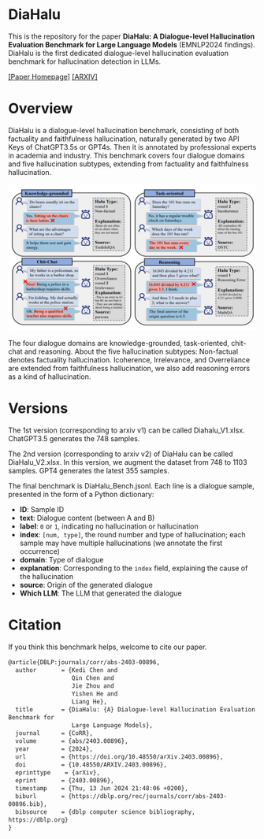 # DiaHalu
This is the repository for the paper **DiaHalu: A Dialogue-level Hallucination Evaluation Benchmark for Large Language Models** (EMNLP2024 findings).
DiaHalu is the first dedicated dialogue-level hallucination evaluation benchmark for hallucination detection in LLMs.

[[Paper Homepage]](https://aclanthology.org/2024.findings-emnlp.529/) [[ARXIV]](https://arxiv.org/abs/2403.00896)

# Overview
DiaHalu is a dialogue-level hallucination benchmark, consisting of both factuality and faithfulness hallucination, naturally generated by two API Keys of ChatGPT3.5s or GPT4s.
Then it is annotated by professional experts in academia and industry.
This benchmark covers four dialogue domains and five hallucination subtypes, extending from factuality and faithfulness hallucination.

![image](https://github.com/141forever/DiaHalu/blob/main/figures/overview.png)

The four dialogue domains are knowledge-grounded, task-oriented, chit-chat and reasoning.
About the five hallucination subtypes: Non-factual denotes factuality hallucination. Icoherence, Irrelevance, and Overreliance are extended from faithfulness hallucination, we also add reasoning errors as a kind of hallucination.


# Versions
The 1st version (corresponding to arxiv v1) can be called Diahalu_V1.xlsx. ChatGPT3.5 generates the 748 samples.

The 2nd version (corresponding to arxiv v2) of DiaHalu can be called DiaHalu_V2.xlsx. In this version, we augment the dataset from 748 to 1103 samples. 
 GPT4 generates the latest 355 samples.

The final benchmark is DiaHalu_Bench.jsonl. Each line is a dialogue sample, presented in the form of a Python dictionary:  

- **ID**: Sample ID  
- **text**: Dialogue content (between A and B)  
- **label**: `0` or `1`, indicating no hallucination or hallucination  
- **index**: `[num, type]`, the round number and type of hallucination; each sample may have multiple hallucinations (we annotate the first occurrence)  
- **domain**: Type of dialogue  
- **explanation**: Corresponding to the `index` field, explaining the cause of the hallucination  
- **source**: Origin of the generated dialogue  
- **Which LLM**: The LLM that generated the dialogue   

# Citation
If you think this benchmark helps, welcome to cite our paper.
```
@article{DBLP:journals/corr/abs-2403-00896,
  author       = {Kedi Chen and
                  Qin Chen and
                  Jie Zhou and
                  Yishen He and
                  Liang He},
  title        = {DiaHalu: {A} Dialogue-level Hallucination Evaluation Benchmark for
                  Large Language Models},
  journal      = {CoRR},
  volume       = {abs/2403.00896},
  year         = {2024},
  url          = {https://doi.org/10.48550/arXiv.2403.00896},
  doi          = {10.48550/ARXIV.2403.00896},
  eprinttype    = {arXiv},
  eprint       = {2403.00896},
  timestamp    = {Thu, 13 Jun 2024 21:48:06 +0200},
  biburl       = {https://dblp.org/rec/journals/corr/abs-2403-00896.bib},
  bibsource    = {dblp computer science bibliography, https://dblp.org}
}
```
